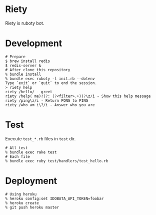 # Riety

Riety is ruboty bot.

# Development

```
# Prepare
$ brew install redis
$ redis-server &
# After clone this repository
% bundle install
% bundle exec ruboty -l init.rb --dotenv
Type `exit` or `quit` to end the session.
> riety help
riety /hello/ - greet
riety /help( me)?(?: (?<filter>.+))?\z/i - Show this help message
riety /ping\z/i - Return PONG to PING
riety /who am i\?/i - Answer who you are
```

# Test

Execute `test_*.rb` files in `test` dir.

```
# All test
% bundle exec rake test
# Each file
% bundle exec ruby test/handlers/test_hello.rb
```

# Deployment

```
# Using heroku
% heroku config:set IDOBATA_API_TOKEN=foobar
% heroku create
% git push heroku master
```
